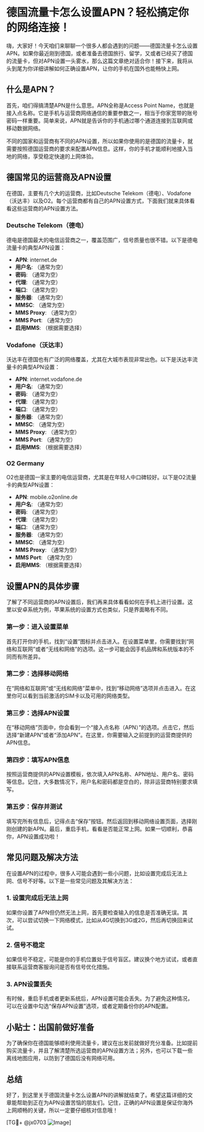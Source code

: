 # 德国流量卡怎么设置APN？轻松搞定你的网络连接！

嗨，大家好！今天咱们来聊聊一个很多人都会遇到的问题——德国流量卡怎么设置APN。如果你最近刚到德国，或者准备去德国旅行、留学，又或者已经买了德国的流量卡，但对APN设置一头雾水，那么这篇文章绝对适合你！接下来，我将从头到尾为你详细讲解如何正确设置APN，让你的手机在国外也能畅快上网。

## 什么是APN？

首先，咱们得搞清楚APN是什么意思。APN全称是Access Point Name，也就是接入点名称。它是手机与运营商网络通信的重要参数之一，相当于你家宽带的账号密码一样重要。简单来说，APN就是告诉你的手机通过哪个通道连接到互联网或移动数据网络。

不同的国家和运营商有不同的APN设置，所以如果你使用的是德国的流量卡，就需要按照德国运营商的要求来配置APN信息。这样，你的手机才能顺利地接入当地的网络，享受稳定快速的上网体验。

## 德国常见的运营商及APN设置

在德国，主要有几个大的运营商，比如Deutsche Telekom（德电）、Vodafone（沃达丰）以及O2。每个运营商都有自己的APN设置方式，下面我们就来具体看看这些运营商的APN设置方法。

### Deutsche Telekom（德电）

德电是德国最大的电信运营商之一，覆盖范围广，信号质量也很不错。以下是德电流量卡的典型APN设置：

- **APN**: internet.de
- **用户名**: （通常为空）
- **密码**: （通常为空）
- **代理**: （通常为空）
- **端口**: （通常为空）
- **服务器**: （通常为空）
- **MMSC**: （通常为空）
- **MMS Proxy**: （通常为空）
- **MMS Port**: （通常为空）
- **启用MMS**: （根据需要选择）

### Vodafone（沃达丰）

沃达丰在德国也有广泛的网络覆盖，尤其在大城市表现非常出色。以下是沃达丰流量卡的典型APN设置：

- **APN**: internet.vodafone.de
- **用户名**: （通常为空）
- **密码**: （通常为空）
- **代理**: （通常为空）
- **端口**: （通常为空）
- **服务器**: （通常为空）
- **MMSC**: （通常为空）
- **MMS Proxy**: （通常为空）
- **MMS Port**: （通常为空）
- **启用MMS**: （根据需要选择）

### O2 Germany

O2也是德国一家主要的电信运营商，尤其是在年轻人中口碑较好。以下是O2流量卡的典型APN设置：

- **APN**: mobile.o2online.de
- **用户名**: （通常为空）
- **密码**: （通常为空）
- **代理**: （通常为空）
- **端口**: （通常为空）
- **服务器**: （通常为空）
- **MMSC**: （通常为空）
- **MMS Proxy**: （通常为空）
- **MMS Port**: （通常为空）
- **启用MMS**: （根据需要选择）

## 设置APN的具体步骤

了解了不同运营商的APN设置后，我们再来具体看看如何在手机上进行设置。这里以安卓系统为例，苹果系统的设置方式也类似，只是界面略有不同。

### 第一步：进入设置菜单

首先打开你的手机，找到“设置”图标并点击进入。在设置菜单里，你需要找到“网络和互联网”或者“无线和网络”的选项。这一步可能会因手机品牌和系统版本的不同而有所差异。

### 第二步：选择移动网络

在“网络和互联网”或“无线和网络”菜单中，找到“移动网络”选项并点击进入。在这里你可以看到当前激活的SIM卡以及可用的网络类型。

### 第三步：选择APN设置

在“移动网络”页面中，你会看到一个“接入点名称（APN）”的选项。点击它，然后选择“新建APN”或者“添加APN”。在这里，你需要输入之前提到的运营商提供的APN信息。

### 第四步：填写APN信息

按照运营商提供的APN设置模板，依次填入APN名称、APN地址、用户名、密码等信息。记住，大多数情况下，用户名和密码都是空白的，除非运营商特别要求填写。

### 第五步：保存并测试

填写完所有信息后，记得点击“保存”按钮。然后返回到移动网络设置页面，选择刚刚创建的新APN。最后，重启手机，看看是否能正常上网。如果一切顺利，恭喜你，APN设置成功啦！

## 常见问题及解决方法

在设置APN的过程中，很多人可能会遇到一些小问题，比如设置完成后无法上网、信号不好等。以下是一些常见问题及其解决方法：

### 1. 设置完成后无法上网

如果你设置了APN但仍然无法上网，首先要检查输入的信息是否准确无误。其次，可以尝试切换一下网络模式，比如从4G切换到3G或2G，然后再切换回来试试。

### 2. 信号不稳定

如果信号不稳定，可能是你的手机位置处于信号盲区。建议换个地方试试，或者直接联系运营商客服询问是否有信号优化措施。

### 3. APN设置丢失

有时候，重启手机或者更新系统后，APN设置可能会丢失。为了避免这种情况，可以在设置中勾选“保存APN设置”选项，或者定期备份你的APN配置。

## 小贴士：出国前做好准备

为了确保你在德国能够顺利使用流量卡，建议在出发前就做好充分准备。比如提前购买流量卡，并且了解清楚所选运营商的APN设置方法；另外，也可以下载一些离线地图应用，以防到了德国后没有网络可用。

## 总结

好了，到这里关于德国流量卡怎么设置APN的讲解就结束了。希望这篇详细的文章能帮助到正在为APN设置苦恼的朋友们。记住，正确的APN设置是保证你海外上网顺畅的关键，所以一定要仔细核对信息哦！

[TG💪+ @jx0703 ![Image](https://github.com/user-attachments/assets/dbca1d08-cadb-493c-b0ec-ad6f7a83f270)]